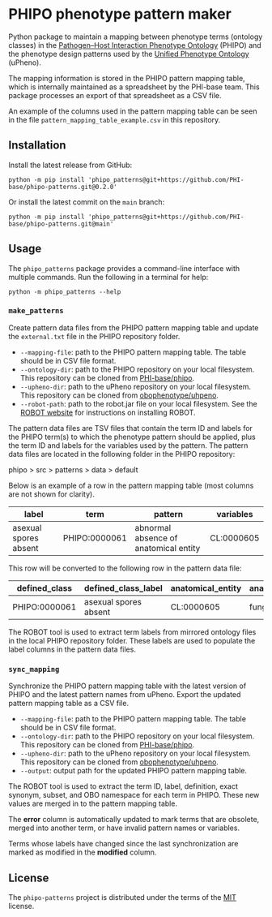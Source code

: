 # PHIPO phenotype pattern maker

Python package to maintain a mapping between phenotype terms (ontology classes) in the [Pathogen–Host Interaction Phenotype Ontology](https://github.com/PHI-base/phipo) (PHIPO) and the phenotype design patterns used by the [Unified Phenotype Ontology](https://github.com/obophenotype/upheno) (uPheno).

The mapping information is stored in the PHIPO pattern mapping table, which is internally maintained as a spreadsheet by the PHI-base team. This package processes an export of that spreadsheet as a CSV file.

An example of the columns used in the pattern mapping table can be seen in the file `pattern_mapping_table_example.csv` in this repository.

## Installation

Install the latest release from GitHub:

```
python -m pip install 'phipo_patterns@git+https://github.com/PHI-base/phipo-patterns.git@0.2.0'
```

Or install the latest commit on the `main` branch:

```
python -m pip install 'phipo_patterns@git+https://github.com/PHI-base/phipo-patterns.git@main'
```

## Usage

The `phipo_patterns` package provides a command-line interface with multiple commands. Run the following in a terminal for help:

```
python -m phipo_patterns --help
```

### `make_patterns`

Create pattern data files from the PHIPO pattern mapping table and update the `external.txt` file in the PHIPO repository folder.

- `--mapping-file`: path to the PHIPO pattern mapping table. The table should be in CSV file format.
- `--ontology-dir`: path to the PHIPO repository on your local filesystem. This repository can be cloned from [PHI-base/phipo](https://github.com/PHI-base/phipo).
- `--upheno-dir`: path to the uPheno repository on your local filesystem. This repository can be cloned from [obophenotype/uhpeno](https://github.com/obophenotype/upheno).
- `--robot-path`: path to the robot.jar file on your local filesystem. See the [ROBOT website](https://robot.obolibrary.org/) for instructions on installing ROBOT.


The pattern data files are TSV files that contain the term ID and labels for the PHIPO term(s) to which the phenotype pattern should be applied, plus the term ID and labels for the variables used by the pattern. The pattern data files are located in the following folder in the PHIPO repository:

phipo > src > patterns > data > default

Below is an example of a row in the pattern mapping table (most columns are not shown for clarity).

| label | term | pattern | variables |
| --- | --- | --- | --- |
| asexual spores absent | PHIPO:0000061 | abnormal absence of anatomical entity | CL:0000605 |

This row will be converted to the following row in the pattern data file:

| defined_class | defined_class_label | anatomical_entity | anatomical_entity_label
| --- | --- | --- | --- |
| PHIPO:0000061 | asexual spores absent | CL:0000605 | fungal asexual spore |

The ROBOT tool is used to extract term labels from mirrored ontology files in the local PHIPO repository folder. These labels are used to populate the label columns in the pattern data files. 

### `sync_mapping`

Synchronize the PHIPO pattern mapping table with the latest version of PHIPO and the latest pattern names from uPheno. Export the updated pattern mapping table as a CSV file.

- `--mapping-file`: path to the PHIPO pattern mapping table. The table should be in CSV file format.
- `--ontology-dir`: path to the PHIPO repository on your local filesystem. This repository can be cloned from [PHI-base/phipo](https://github.com/PHI-base/phipo).
- `--upheno-dir`: path to the uPheno repository on your local filesystem. This repository can be cloned from [obophenotype/uhpeno](https://github.com/obophenotype/upheno).
- `--output`: output path for the updated PHIPO pattern mapping table.

The ROBOT tool is used to extract the term ID, label, definition, exact synonym, subset, and OBO namespace for each term in PHIPO. These new values are merged in to the pattern mapping table.

The **error** column is automatically updated to mark terms that are obsolete, merged into another term, or have invalid pattern names or variables.

Terms whose labels have changed since the last synchronization are marked as modified in the **modified** column.

## License

The `phipo-patterns` project is distributed under the terms of the [MIT](https://spdx.org/licenses/MIT.html) license.
